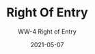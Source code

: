 ---
image_primary: "img/WW+Right+of+Entry+Art.jpg"
image_secondary: "img/WW+Right+of+Entry+Interior.jpg"
subtitle: "WW-4 Right of Entry"
tags: 
  - "Wall Coverings"
title: "Right Of Entry"
href: "https://www.areaenvironments.com/order/ed-6-east-hennepin-axafw-w3l9w-ewf9t-ya7as"
designer: "Wendy Westlake"
category: "Wall Coverings"
manufacturer: "Area Environments"
slug: "/manufacturers/area-environments/wall-coverings/wendy-westlake-right-of-entry"
date: "2021-05-07"
---